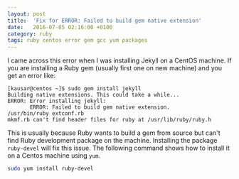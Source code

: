 ```yaml
---
layout: post
title:  'Fix for ERROR: Failed to build gem native extension'
date:   2016-07-05 02:16:00 +0100
category: ruby
tags: ruby centos error gem gcc yum packages
---
```


I came across this error when I was installing Jekyll on a CentOS machine. If you are installing a Ruby gem (usually first one on new machine) and you get an error like:

```
[kausar@centos ~]$ sudo gem install jekyll
Building native extensions. This could take a while...
ERROR: Error installing jekyll:
       ERROR: Failed to build gem native extension.
/usr/bin/ruby extconf.rb
mkmf.rb can't find header files for ruby at /usr/lib/ruby/ruby.h
```

This is usually because Ruby wants to build a gem from source but can't find Ruby development package on the machine. Installing the package `ruby-devel` will fix this issue. The following command shows how to install it on a Centos machine using `yum`.

```bash
sudo yum install ruby-devel
```
